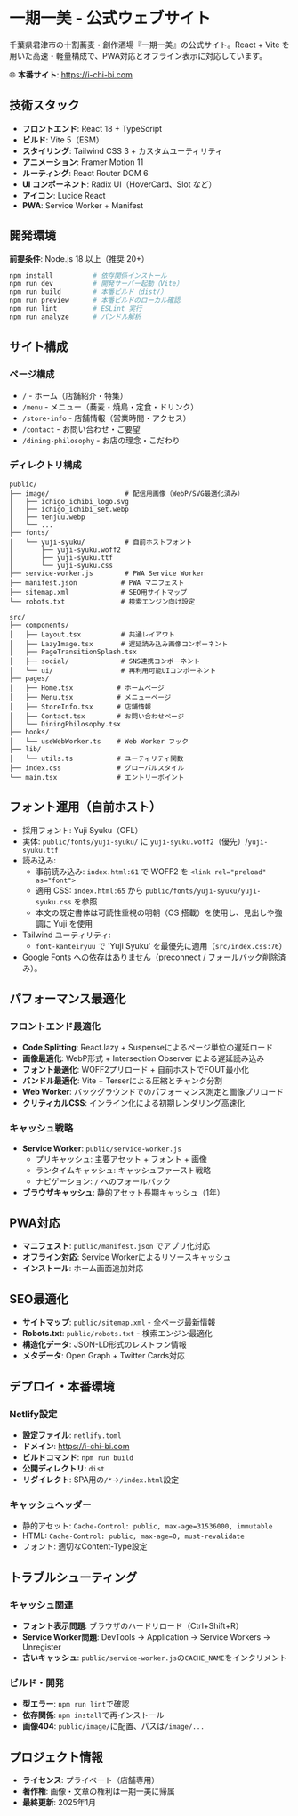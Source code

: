 # 一期一美 - 公式ウェブサイト

千葉県君津市の十割蕎麦・創作酒場『一期一美』の公式サイト。React + Vite を用いた高速・軽量構成で、PWA対応とオフライン表示に対応しています。

🌐 **本番サイト**: https://i-chi-bi.com

## 技術スタック

- **フロントエンド**: React 18 + TypeScript
- **ビルド**: Vite 5（ESM）
- **スタイリング**: Tailwind CSS 3 + カスタムユーティリティ
- **アニメーション**: Framer Motion 11
- **ルーティング**: React Router DOM 6
- **UI コンポーネント**: Radix UI（HoverCard、Slot など）
- **アイコン**: Lucide React
- **PWA**: Service Worker + Manifest

## 開発環境

**前提条件**: Node.js 18 以上（推奨 20+）

```bash
npm install          # 依存関係インストール
npm run dev          # 開発サーバー起動（Vite）
npm run build        # 本番ビルド（dist/）
npm run preview      # 本番ビルドのローカル確認
npm run lint         # ESLint 実行
npm run analyze      # バンドル解析
```

## サイト構成

### ページ構成
- `/` - ホーム（店舗紹介・特集）
- `/menu` - メニュー（蕎麦・焼鳥・定食・ドリンク）
- `/store-info` - 店舗情報（営業時間・アクセス）
- `/contact` - お問い合わせ・ご要望
- `/dining-philosophy` - お店の理念・こだわり

### ディレクトリ構成

```
public/
├── image/                   # 配信用画像（WebP/SVG最適化済み）
│   ├── ichigo_ichibi_logo.svg
│   ├── ichigo_ichibi_set.webp
│   ├── tenjuu.webp
│   └── ...
├── fonts/
│   └── yuji-syuku/          # 自前ホストフォント
│       ├── yuji-syuku.woff2
│       ├── yuji-syuku.ttf
│       └── yuji-syuku.css
├── service-worker.js        # PWA Service Worker
├── manifest.json           # PWA マニフェスト
├── sitemap.xml             # SEO用サイトマップ
└── robots.txt              # 検索エンジン向け設定

src/
├── components/
│   ├── Layout.tsx          # 共通レイアウト
│   ├── LazyImage.tsx       # 遅延読み込み画像コンポーネント
│   ├── PageTransitionSplash.tsx
│   ├── social/             # SNS連携コンポーネント
│   └── ui/                 # 再利用可能UIコンポーネント
├── pages/
│   ├── Home.tsx           # ホームページ
│   ├── Menu.tsx           # メニューページ
│   ├── StoreInfo.tsx      # 店舗情報
│   ├── Contact.tsx        # お問い合わせページ
│   └── DiningPhilosophy.tsx
├── hooks/
│   └── useWebWorker.ts    # Web Worker フック
├── lib/
│   └── utils.ts           # ユーティリティ関数
├── index.css              # グローバルスタイル
└── main.tsx               # エントリーポイント
```

## フォント運用（自前ホスト）

- 採用フォント: Yuji Syuku（OFL）
- 実体: `public/fonts/yuji-syuku/` に `yuji-syuku.woff2`（優先）/`yuji-syuku.ttf`
- 読み込み:
  - 事前読み込み: `index.html:61` で WOFF2 を `<link rel="preload" as="font">`
  - 適用 CSS: `index.html:65` から `public/fonts/yuji-syuku/yuji-syuku.css` を参照
  - 本文の既定書体は可読性重視の明朝（OS 搭載）を使用し、見出しや強調に Yuji を使用
- Tailwind ユーティリティ:
  - `font-kanteiryuu` で 'Yuji Syuku' を最優先に適用（`src/index.css:76`）
- Google Fonts への依存はありません（preconnect / フォールバック削除済み）。

## パフォーマンス最適化

### フロントエンド最適化
- **Code Splitting**: React.lazy + Suspenseによるページ単位の遅延ロード
- **画像最適化**: WebP形式 + Intersection Observer による遅延読み込み
- **フォント最適化**: WOFF2プリロード + 自前ホストでFOUT最小化
- **バンドル最適化**: Vite + Terserによる圧縮とチャンク分割
- **Web Worker**: バックグラウンドでのパフォーマンス測定と画像プリロード
- **クリティカルCSS**: インライン化による初期レンダリング高速化

### キャッシュ戦略
- **Service Worker**: `public/service-worker.js`
  - プリキャッシュ: 主要アセット + フォント + 画像
  - ランタイムキャッシュ: キャッシュファースト戦略
  - ナビゲーション: `/` へのフォールバック
- **ブラウザキャッシュ**: 静的アセット長期キャッシュ（1年）

## PWA対応

- **マニフェスト**: `public/manifest.json` でアプリ化対応
- **オフライン対応**: Service Workerによるリソースキャッシュ
- **インストール**: ホーム画面追加対応

## SEO最適化

- **サイトマップ**: `public/sitemap.xml` - 全ページ最新情報
- **Robots.txt**: `public/robots.txt` - 検索エンジン最適化
- **構造化データ**: JSON-LD形式のレストラン情報
- **メタデータ**: Open Graph + Twitter Cards対応

## デプロイ・本番環境

### Netlify設定
- **設定ファイル**: `netlify.toml`
- **ドメイン**: https://i-chi-bi.com
- **ビルドコマンド**: `npm run build`
- **公開ディレクトリ**: `dist`
- **リダイレクト**: SPA用の`/*`→`/index.html`設定

### キャッシュヘッダー
- 静的アセット: `Cache-Control: public, max-age=31536000, immutable`
- HTML: `Cache-Control: public, max-age=0, must-revalidate`
- フォント: 適切なContent-Type設定

## トラブルシューティング

### キャッシュ関連
- **フォント表示問題**: ブラウザのハードリロード（Ctrl+Shift+R）
- **Service Worker問題**: DevTools → Application → Service Workers → Unregister
- **古いキャッシュ**: `public/service-worker.js`の`CACHE_NAME`をインクリメント

### ビルド・開発
- **型エラー**: `npm run lint`で確認
- **依存関係**: `npm install`で再インストール
- **画像404**: `public/image/`に配置、パスは`/image/...`

## プロジェクト情報

- **ライセンス**: プライベート（店舗専用）
- **著作権**: 画像・文章の権利は一期一美に帰属
- **最終更新**: 2025年1月
